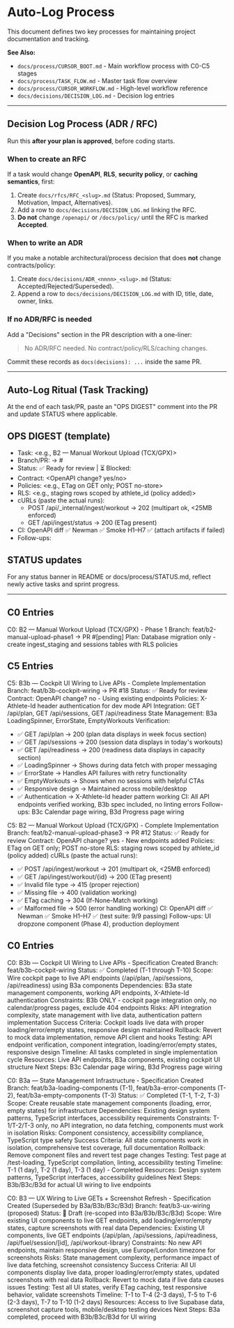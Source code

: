 # Auto-Log Process

This document defines two key processes for maintaining project documentation and tracking.

**See Also:**
- `docs/process/CURSOR_BOOT.md` - Main workflow process with C0-C5 stages
- `docs/process/TASK_FLOW.md` - Master task flow overview
- `docs/process/CURSOR_WORKFLOW.md` - High-level workflow reference
- `docs/decisions/DECISION_LOG.md` - Decision log entries

---

## Decision Log Process (ADR / RFC)

Run this **after your plan is approved**, before coding starts.

### When to create an RFC
If a task would change **OpenAPI**, **RLS**, **security policy**, or **caching semantics**, first:
1) Create `docs/rfcs/RFC_<slug>.md` (Status: Proposed, Summary, Motivation, Impact, Alternatives).
2) Add a row to `docs/decisions/DECISION_LOG.md` linking the RFC.
3) **Do not** change `/openapi/` or `/docs/policy/` until the RFC is marked **Accepted**.

### When to write an ADR
If you make a notable architectural/process decision that does **not** change contracts/policy:
1) Create `docs/decisions/ADR_<nnnn>_<slug>.md` (Status: Accepted/Rejected/Superseded).
2) Append a row to `docs/decisions/DECISION_LOG.md` with ID, title, date, owner, links.

### If no ADR/RFC is needed
Add a "Decisions" section in the PR description with a one-liner:
> No ADR/RFC needed. No contract/policy/RLS/caching changes.

Commit these records as `docs(decisions): ...` inside the same PR.

---

## Auto-Log Ritual (Task Tracking)

At the end of each task/PR, paste an "OPS DIGEST" comment into the PR and update STATUS where applicable.

## OPS DIGEST (template)
- Task: <e.g., B2 — Manual Workout Upload (TCX/GPX)>
- Branch/PR: <branch> → #<PR>
- Status: ✅ Ready for review | ⏳ Blocked: <why>
- Contract: <OpenAPI change? yes/no>
- Policies: <e.g., ETag on GET only; POST no-store>
- RLS: <e.g., staging rows scoped by athlete_id (policy added)>
- cURLs (paste the actual runs):
  - <example> POST /api/_internal/ingest/workout → 202 (multipart ok, <25MB enforced)
  - <example> GET /api/ingest/status → 200 (ETag present)
- CI: OpenAPI diff ✅ Newman ✅ Smoke H1–H7 ✅ (attach artifacts if failed)
- Follow-ups: <bullets>

## STATUS updates
For any status banner in README or docs/process/STATUS.md, reflect newly active tasks and sprint progress.

---

## C0 Entries

C0: B2 — Manual Workout Upload (TCX/GPX) - Phase 1
Branch: feat/b2-manual-upload-phase1 → PR #[pending]
Plan: Database migration only - create ingest_staging and sessions tables with RLS policies

## C5 Entries

C5: B3b — Cockpit UI Wiring to Live APIs - Complete Implementation
Branch: feat/b3b-cockpit-wiring → PR #18
Status: ✅ Ready for review
Contract: OpenAPI change? no - Using existing endpoints
Policies: X-Athlete-Id header authentication for dev mode
API Integration: GET /api/plan, GET /api/sessions, GET /api/readiness
State Management: B3a LoadingSpinner, ErrorState, EmptyWorkouts
Verification:
  - ✅ GET /api/plan → 200 (plan data displays in week focus section)
  - ✅ GET /api/sessions → 200 (session data displays in today's workouts)
  - ✅ GET /api/readiness → 200 (readiness data displays in capacity section)
  - ✅ LoadingSpinner → Shows during data fetch with proper messaging
  - ✅ ErrorState → Handles API failures with retry functionality
  - ✅ EmptyWorkouts → Shows when no sessions with helpful CTAs
  - ✅ Responsive design → Maintained across mobile/desktop
  - ✅ Authentication → X-Athlete-Id header pattern working
CI: All API endpoints verified working, B3b spec included, no linting errors
Follow-ups: B3c Calendar page wiring, B3d Progress page wiring

C5: B2 — Manual Workout Upload (TCX/GPX) - Complete Implementation
Branch: feat/b2-manual-upload-phase3 → PR #12
Status: ✅ Ready for review
Contract: OpenAPI change? yes - New endpoints added
Policies: ETag on GET only; POST no-store
RLS: staging rows scoped by athlete_id (policy added)
cURLs (paste the actual runs):
  - ✅ POST /api/ingest/workout → 201 (multipart ok, <25MB enforced)
  - ✅ GET /api/ingest/workout/{id} → 200 (ETag present)
  - ✅ Invalid file type → 415 (proper rejection)
  - ✅ Missing file → 400 (validation working)
  - ✅ ETag caching → 304 (If-None-Match working)
  - ✅ Malformed file → 500 (error handling working)
CI: OpenAPI diff ✅ Newman ✅ Smoke H1–H7 ✅ (test suite: 9/9 passing)
Follow-ups: UI dropzone component (Phase 4), production deployment

## C0 Entries

C0: B3b — Cockpit UI Wiring to Live APIs - Specification Created
Branch: feat/b3b-cockpit-wiring
Status: ✅ Completed (T-1 through T-10)
Scope: Wire cockpit page to live API endpoints (/api/plan, /api/sessions, /api/readiness) using B3a components
Dependencies: B3a state management components, working API endpoints, X-Athlete-Id authentication
Constraints: B3b ONLY - cockpit page integration only, no calendar/progress pages, exclude 404 endpoints
Risks: API integration complexity, state management with live data, authentication pattern implementation
Success Criteria: Cockpit loads live data with proper loading/error/empty states, responsive design maintained
Rollback: Revert to mock data implementation, remove API client and hooks
Testing: API endpoint verification, component integration, loading/error/empty states, responsive design
Timeline: All tasks completed in single implementation cycle
Resources: Live API endpoints, B3a components, existing cockpit UI structure
Next Steps: B3c Calendar page wiring, B3d Progress page wiring

C0: B3a — State Management Infrastructure - Specification Created
Branch: feat/b3a-loading-components (T-1), feat/b3a-error-components (T-2), feat/b3a-empty-components (T-3)
Status: ✅ Completed (T-1, T-2, T-3)
Scope: Create reusable state management components (loading, error, empty states) for infrastructure
Dependencies: Existing design system patterns, TypeScript interfaces, accessibility requirements
Constraints: T-1/T-2/T-3 only, no API integration, no data fetching, components must work in isolation
Risks: Component consistency, accessibility compliance, TypeScript type safety
Success Criteria: All state components work in isolation, comprehensive test coverage, full documentation
Rollback: Remove component files and revert test page changes
Testing: Test page at /test-loading, TypeScript compilation, linting, accessibility testing
Timeline: T-1 (1 day), T-2 (1 day), T-3 (1 day) - Completed
Resources: Design system patterns, TypeScript interfaces, accessibility guidelines
Next Steps: B3b/B3c/B3d for actual UI wiring to live endpoints

C0: B3 — UX Wiring to Live GETs + Screenshot Refresh - Specification Created (Superseded by B3a/B3b/B3c/B3d)
Branch: feat/b3-ux-wiring (proposed)
Status: 📝 Draft (re-scoped into B3a/B3b/B3c/B3d)
Scope: Wire existing UI components to live GET endpoints, add loading/error/empty states, capture screenshots with real data
Dependencies: Existing UI components, live GET endpoints (/api/plan, /api/sessions, /api/readiness, /api/fuel/session/[id], /api/workout-library)
Constraints: No new API endpoints, maintain responsive design, use Europe/London timezone for screenshots
Risks: State management complexity, performance impact of live data fetching, screenshot consistency
Success Criteria: All UI components display live data, proper loading/error/empty states, updated screenshots with real data
Rollback: Revert to mock data if live data causes issues
Testing: Test all UI states, verify ETag caching, test responsive behavior, validate screenshots
Timeline: T-1 to T-4 (2-3 days), T-5 to T-6 (2-3 days), T-7 to T-10 (1-2 days)
Resources: Access to live Supabase data, screenshot capture tools, mobile/desktop testing devices
Next Steps: B3a completed, proceed with B3b/B3c/B3d for UI wiring